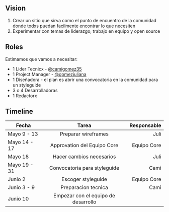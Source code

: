 ## Vision
1. Crear un sitio que sirva como el punto de encuentro de la comunidad donde todxs puedan facilmente encontrar lo que necesiten
2. Experimentar con temas de liderazgo, trabajo en equipo y open source

## Roles
Estimamos que vamos a necesitar:

- 1 Lider Tecnicx - [@camigomez35](https://github.com/camigomez35)
- 1 Project Manager - [@gomezjuliana](https://github.com/gomezjuliana)
- 1 Diseñadora - el plan es abrir una convocatoria en la comunidad para un styleguide
- 3 o 4 Desarrolladoras
- 1 Redactorx

## Timeline
| Fecha        | Tarea           | Responsable  |
| ------------- |:-------------:| -----:|
| Mayo 9 - 13      | Preparar wireframes | Juli|
| Mayo 14 - 17     | Approvation del Equipo Core|  Equipo Core|
| Mayo 18 | Hacer cambios necesarios|Juli|
| Mayo 19 - 31 | Convocatoria para styleguide|Cami|
| Junio 2 | Escoger styleguide|Equipo Core|
|Junio 3 - 9 |Preparacion tecnica|Cami|
| Junio 10 | Empezar con el equipo de desarrollo||
